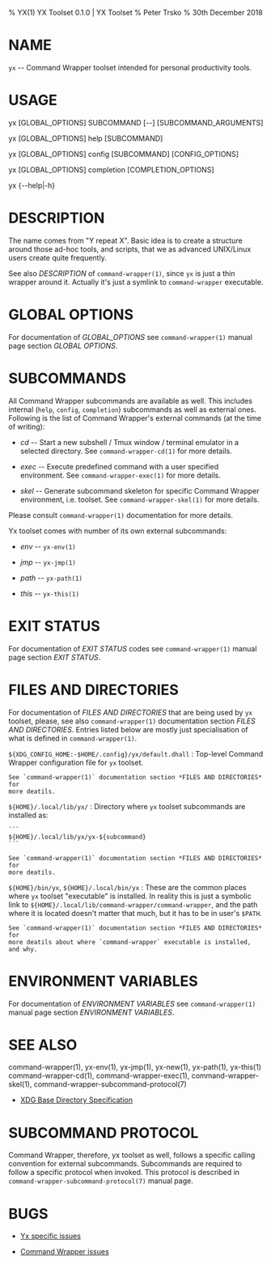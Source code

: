 % YX(1) YX Toolset 0.1.0 | YX Toolset
% Peter Trsko
% 30th December 2018

# NAME

`yx` -- Command Wrapper toolset intended for personal productivity tools.


# USAGE

yx \[GLOBAL\_OPTIONS] SUBCOMMAND \[\--] \[SUBCOMMAND\_ARGUMENTS]

yx \[GLOBAL\_OPTIONS] help \[SUBCOMMAND]

yx \[GLOBAL\_OPTIONS] config \[SUBCOMMAND] \[CONFIG\_OPTIONS]

yx \[GLOBAL\_OPTIONS] completion \[COMPLETION\_OPTIONS]

yx {\--help|-h}


# DESCRIPTION

The name comes from "Y repeat X".  Basic idea is to create a structure around
those ad-hoc tools, and scripts, that we as advanced UNIX/Linux users create
quite frequently.

See also *DESCRIPTION* of `command-wrapper(1)`, since `yx` is just a thin
wrapper around it.  Actually it's just a symlink to `command-wrapper`
executable.


# GLOBAL OPTIONS

For documentation of *GLOBAL_OPTIONS* see `command-wrapper(1)` manual page
section *GLOBAL OPTIONS*.


# SUBCOMMANDS

All Command Wrapper subcommands are available as well.  This includes internal
(`help`, `config`, `completion`) subcommands as well as external ones.
Following is the list of Command Wrapper's external commands (at the time of
writing):

* *cd* -- Start a new subshell / Tmux window / terminal emulator in a selected
  directory.  See `command-wrapper-cd(1)` for more details.

* *exec* -- Execute predefined command with a user specified environment.  See
  `command-wrapper-exec(1)` for more details.

* *skel* -- Generate subcommand skeleton for specific Command Wrapper
  environment, i.e. toolset.  See `command-wrapper-skel(1)` for more details.

Please consult `command-wrapper(1)` documentation for more details.

Yx toolset comes with number of its own external subcommands:

* *env* -- `yx-env(1)`

* *jmp* -- `yx-jmp(1)`

* *path* -- `yx-path(1)`

* *this* -- `yx-this(1)`


# EXIT STATUS

For documentation of *EXIT STATUS* codes see `command-wrapper(1)` manual page
section *EXIT STATUS*.


# FILES AND DIRECTORIES

For documentation of *FILES AND DIRECTORIES* that are being used by `yx`
toolset, please, see also `command-wrapper(1)` documentation section *FILES AND
DIRECTORIES*.  Entries listed below are mostly just specialisation of what is
defined in `command-wrapper(1)`.

`${XDG_CONFIG_HOME:-$HOME/.config}/yx/default.dhall`
:   Top-level Command Wrapper configuration file for `yx` toolset.

    See `command-wrapper(1)` documentation section *FILES AND DIRECTORIES* for
    more deatils.

`${HOME}/.local/lib/yx/`
:   Directory where `yx` toolset subcommands are installed as:

    ```
    ${HOME}/.local/lib/yx/yx-${subcommand}
    ```

    See `command-wrapper(1)` documentation section *FILES AND DIRECTORIES* for
    more deatils.

`${HOME}/bin/yx`, `${HOME}/.local/bin/yx`
:   These are the common places where `yx` toolset "executable" is installed.
    In reality this is just a symbolic link to
    `${HOME}/.local/lib/command-wrapper/command-wrapper`, and the path where it
    is located doesn't matter that much, but it has to be in user's `$PATH`.

    See `command-wrapper(1)` documentation section *FILES AND DIRECTORIES* for
    more deatils about where `command-wrapper` executable is installed, and why.


# ENVIRONMENT VARIABLES

For documentation of *ENVIRONMENT VARIABLES* see `command-wrapper(1)` manual
page section *ENVIRONMENT VARIABLES*.


# SEE ALSO

command-wrapper(1), yx-env(1), yx-jmp(1), yx-new(1), yx-path(1), yx-this(1)
command-wrapper-cd(1), command-wrapper-exec(1), command-wrapper-skel(1),
command-wrapper-subcommand-protocol(7)

* [XDG Base Directory Specification
  ](https://specifications.freedesktop.org/basedir-spec/basedir-spec-latest.html)


# SUBCOMMAND PROTOCOL

Command Wrapper, therefore, yx toolset as well, follows a specific calling
convention for external subcommands.  Subcommands are required to follow a
specific protocol when invoked.  This protocol is described in
`command-wrapper-subcommand-protocol(7)` manual page.


# BUGS

* [Yx specific issues](https://github.com/trskop/dot.config/issues)

* [Command Wrapper issues](https://github.com/trskop/command-wrapper/issues)
